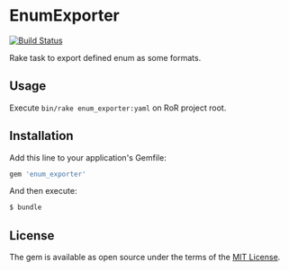 # EnumExporter
[![Build Status](https://travis-ci.org/genkiroid/enum_exporter.svg?branch=master)](https://travis-ci.org/genkiroid/enum_exporter)

Rake task to export defined enum as some formats.

## Usage
Execute `bin/rake enum_exporter:yaml` on RoR project root.

## Installation
Add this line to your application's Gemfile:

```ruby
gem 'enum_exporter'
```

And then execute:
```bash
$ bundle
```

## License
The gem is available as open source under the terms of the [MIT License](https://opensource.org/licenses/MIT).
